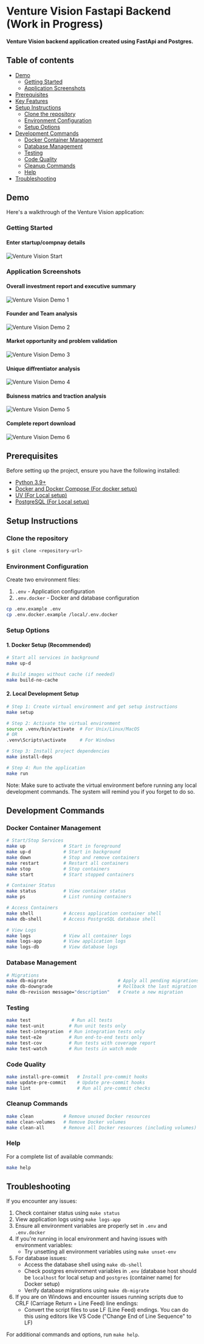 # Venture Vision Fastapi Backend (Work in Progress)

#### Venture Vision backend application created using FastApi and Postgres. 

## Table of contents

- [Demo](#demo)
  - [Getting Started](#getting-started)
  - [Application Screenshots](#application-screenshots)
- [Prerequisites](#prerequisites)
- [Key Features](#key-features)
- [Setup Instructions](#setup-instructions)
  - [Clone the repository](#clone-the-repository)
  - [Environment Configuration](#environment-configuration)
  - [Setup Options](#setup-instructions)
- [Development Commands](#development-commands)
  - [Docker Container Management](#docker-container-management)
  - [Database Management](#database-management)
  - [Testing](#testing)
  - [Code Quality](#code-quality)
  - [Cleanup Commands](#cleanup-commands)
  - [Help](#help)
- [Troubleshooting](#troubleshooting)


## Demo

Here's a walkthrough of the Venture Vision application:

### Getting Started

#### Enter startup/compnay details 
![Venture Vision Start](images/venture-vision-start.png)

### Application Screenshots

#### Overall investment report and executive summary
![Venture Vision Demo 1](images/venture-vision-1.png)

#### Founder and Team analysis
![Venture Vision Demo 2](images/venture-vision-2.png)

#### Market opportunity and problem validation
![Venture Vision Demo 3](images/venture-vision-3.png)

#### Unique diffrentiator analysis
![Venture Vision Demo 4](images/venture-vision-4.png)

#### Buisness matrics and traction analysis
![Venture Vision Demo 5](images/venture-vision-5.png)

#### Complete report download
![Venture Vision Demo 6](images/venture-vision-6.png)

## Prerequisites

Before setting up the project, ensure you have the following installed:

- [Python 3.9+](https://www.python.org/)
- [Docker and Docker Compose (For docker setup)](https://www.docker.com/)
- [UV (For Local setup)](https://docs.astral.sh/uv/)
- [PostgreSQL (For Local setup)](https://www.postgresql.org/)

## Setup Instructions

### Clone the repository

```bash
$ git clone <repository-url>
```

### Environment Configuration

Create two environment files:

1. `.env` - Application configuration
2. `.env.docker` - Docker and database configuration

```bash
cp .env.example .env
cp .env.docker.example /local/.env.docker
```

### Setup Options

#### 1. Docker Setup (Recommended)

```bash
# Start all services in background
make up-d

# Build images without cache (if needed)
make build-no-cache
```

#### 2. Local Development Setup

```bash
# Step 1: Create virtual environment and get setup instructions
make setup

# Step 2: Activate the virtual environment
source .venv/bin/activate  # For Unix/Linux/MacOS
# OR
.venv\Scripts\activate     # For Windows

# Step 3: Install project dependencies
make install-deps

# Step 4: Run the application
make run
```

Note: Make sure to activate the virtual environment before running any local development commands. The system will
remind you if you forget to do so.

## Development Commands

### Docker Container Management

```bash
# Start/Stop Services
make up              # Start in foreground
make up-d            # Start in background
make down            # Stop and remove containers
make restart         # Restart all containers
make stop            # Stop containers
make start           # Start stopped containers

# Container Status
make status          # View container status
make ps              # List running containers

# Access Containers
make shell           # Access application container shell
make db-shell        # Access PostgreSQL database shell

# View Logs
make logs            # View all container logs
make logs-app        # View application logs
make logs-db         # View database logs
```

### Database Management

```bash
# Migrations
make db-migrate                          # Apply all pending migrations
make db-downgrade                        # Rollback the last migration
make db-revision message="description"   # Create a new migration
```

### Testing

```bash
make test               # Run all tests
make test-unit         # Run unit tests only
make test-integration  # Run integration tests only
make test-e2e          # Run end-to-end tests only
make test-cov          # Run tests with coverage report
make test-watch        # Run tests in watch mode
```

### Code Quality

```bash
make install-pre-commit   # Install pre-commit hooks
make update-pre-commit    # Update pre-commit hooks
make lint                 # Run all pre-commit checks
```

### Cleanup Commands

```bash
make clean           # Remove unused Docker resources
make clean-volumes   # Remove Docker volumes
make clean-all       # Remove all Docker resources (including volumes)
```

### Help

For a complete list of available commands:

```bash
make help
```

## Troubleshooting

If you encounter any issues:

1. Check container status using `make status`
2. View application logs using `make logs-app`
3. Ensure all environment variables are properly set in `.env` and `.env.docker`
4. If you're running in local environment and having issues with environment variables:
   - Try unsetting all environment variables using `make unset-env`
5. For database issues:
   - Access the database shell using `make db-shell`
   - Check postgres environment variables in `.env` (database host should be `localhost` for local setup and `postgres`
     (container name) for Docker setup)
   - Verify database migrations using `make db-migrate`
6. If you are on Windows and encounter issues running scripts due to CRLF (Carriage Return + Line Feed) line endings:
   - Convert the script files to use LF (Line Feed) endings. You can do this using editors like VS Code ("Change End of
     Line Sequence" to LF)

For additional commands and options, run `make help`.

